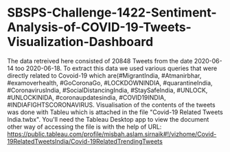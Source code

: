 # SBSPS-Challenge-1422-Sentiment-Analysis-of-COVID-19-Tweets-Visualization-Dashboard
The data retreived here consisted of 20848 Tweets from the date 2020-06-14 too 2020-06-18. To extract this data we used various queries that were directly related to Covoid-19 which are(#MigrantIndia, #Atmanirbhar, #examoverhealth, #GoCoronaGo, #LOCKDOWNINDIA, #quarantineIndia, #CoronavirusIndia, #SocialDistancingIndia, #StaySafeIndia, #UNLOCK, #UNLOCKINIDA, #coronaupdatesindia, #COVID19INDIA, #INDIAFIGHTSCORONAVIRUS.
Visualisation of the contents of the tweets was done with Tableu which is attached in the file "Covid-19 Related Tweets India.twbx". You'll need the Tableau Desktop app to view the document other way of accessing the file is with the help of URL: https://public.tableau.com/profile/misbah.aslam.sirnaik#!/vizhome/Covid-19RelatedTweetsIndia/Covid-19RelatedTrendingTweets
